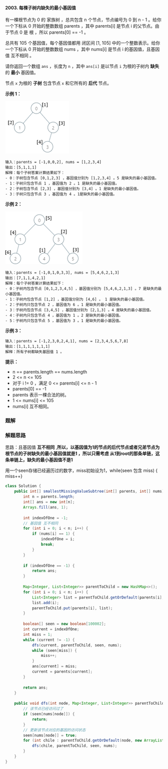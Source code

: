 #### 2003. 每棵子树内缺失的最小基因值

有一棵根节点为 0 的 家族树 ，总共包含 n 个节点，节点编号为 0 到 n - 1 。给你一个下标从 0 开始的整数数组 parents ，其中 parents[i] 是节点 i 的父节点。由于节点 0 是 根 ，所以 parents[0] == -1 。

总共有 105 个基因值，每个基因值都用 闭区间 [1, 105] 中的一个整数表示。给你一个下标从 0 开始的整数数组 nums ，其中 nums[i] 是节点 i 的基因值，且基因值 互不相同 。

请你返回一个数组 `ans` ，长度为 `n` ，其中 `ans[i]` 是以节点 `i` 为根的子树内 **缺失** 的 **最小** 基因值。

节点 `x` 为根的 **子树** 包含节点 `x` 和它所有的 **后代** 节点。

**示例 1：**

![img](./images/每棵子树内缺失的最小基因值/1.jpg)

```shell
输入：parents = [-1,0,0,2], nums = [1,2,3,4]
输出：[5,1,1,1]
解释：每个子树答案计算结果如下：
- 0：子树包含节点 [0,1,2,3] ，基因值分别为 [1,2,3,4] 。5 是缺失的最小基因值。
- 1：子树只包含节点 1 ，基因值为 2 。1 是缺失的最小基因值。
- 2：子树包含节点 [2,3] ，基因值分别为 [3,4] 。1 是缺失的最小基因值。
- 3：子树只包含节点 3 ，基因值为 4 。1是缺失的最小基因值。
```

**示例 2：**

![img](./images/每棵子树内缺失的最小基因值/2.jpg)

```shell
输入：parents = [-1,0,1,0,3,3], nums = [5,4,6,2,1,3]
输出：[7,1,1,4,2,1]
解释：每个子树答案计算结果如下：
- 0：子树内包含节点 [0,1,2,3,4,5] ，基因值分别为 [5,4,6,2,1,3] 。7 是缺失的最小基因值。
- 1：子树内包含节点 [1,2] ，基因值分别为 [4,6] 。 1 是缺失的最小基因值。
- 2：子树内只包含节点 2 ，基因值为 6 。1 是缺失的最小基因值。
- 3：子树内包含节点 [3,4,5] ，基因值分别为 [2,1,3] 。4 是缺失的最小基因值。
- 4：子树内只包含节点 4 ，基因值为 1 。2 是缺失的最小基因值。
- 5：子树内只包含节点 5 ，基因值为 3 。1 是缺失的最小基因值。
```

**示例 3：**

```shell
输入：parents = [-1,2,3,0,2,4,1], nums = [2,3,4,5,6,7,8]
输出：[1,1,1,1,1,1,1]
解释：所有子树都缺失基因值 1 。
```

**提示：**

* n == parents.length == nums.length
* 2 <= n <= 105
* 对于 i != 0 ，满足 0 <= parents[i] <= n - 1
* parents[0] == -1
* parents 表示一棵合法的树。
* 1 <= nums[i] <= 105
* nums[i] 互不相同。

### 题解

### 解题思路

思路：且基因值 **互不相同** ,**所以，以基因值为1的节点的后代节点或者兄弟节点为根节点的子树缺失的最小基因值就是1 ，所以只需考虑 从1到root的那条单链，这条单链上，缺失的最小基因值不是1**

用一个seen存储已经遍历过的数字，miss初始设为1，while(seen 包含 miss) { miss++}

```java
class Solution {
    public int[] smallestMissingValueSubtree(int[] parents, int[] nums) {
        int n = parents.length;
        int[] ans = new int[n];
        Arrays.fill(ans, 1);

        int indexOfOne = -1;
        // 基因值 互不相同
        for (int i = 0; i < n; i++) {
            if (nums[i] == 1) {
                indexOfOne = i;
                break;
            }
        }

        if (indexOfOne == -1) {
            return ans;
        }

        Map<Integer, List<Integer>> parentToChild = new HashMap<>();
        for (int i = 0; i < n; i++) {
            List<Integer> list = parentToChild.getOrDefault(parents[i], new ArrayList<>());
            list.add(i);
            parentToChild.put(parents[i], list);
        }

        boolean[] seen = new boolean[100002];
        int current = indexOfOne;
        int miss = 1;
        while (current != -1) {
            dfs(current, parentToChild, seen, nums);
            while (seen[miss]) {
                miss++;
            }
            ans[current] = miss;
            current = parents[current];
        }

        return ans;
    }

    public void dfs(int node, Map<Integer, List<Integer>> parentToChild, boolean[] seen, int[] nums) {
        // 该节点已经访问过了
        if (seen[nums[node]]) {
            return;
        }
        // 更新该节点对应的基因的访问状态
        seen[nums[node]] = true;
        for (int chile : parentToChild.getOrDefault(node, new ArrayList<>())) {
            dfs(chile, parentToChild, seen, nums);
        }
    }
}
```

